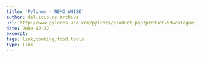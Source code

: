 ```yaml
---
title: 'Pylones - NEMO WHISK'
author: del.icio.us archive
url: http://www.pylones-usa.com/pylones/product.php?product=53&category=1
date: 2009-12-22
excerpt: 
tags: link,cooking,food,tools
type: link
---
```

